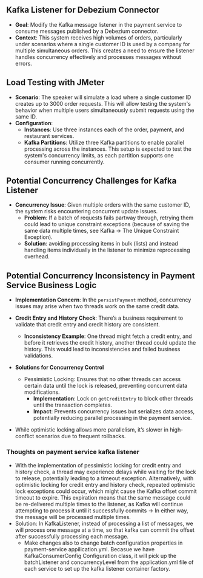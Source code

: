 ## Kafka Listener for Debezium Connector
- **Goal**: Modify the Kafka message listener in the payment service to consume messages published by a Debezium connector.
- **Context**: This system receives high volumes of orders, particularly under scenarios where a single customer ID is used by a company for multiple simultaneous orders. This creates a need to ensure the listener handles concurrency effectively and processes messages without errors.

## Load Testing with JMeter
- **Scenario**: The speaker will simulate a load where a single customer ID creates up to 3000 order requests. This will allow testing the system's behavior when multiple users simultaneously submit requests using the same ID.
- **Configuration**: 
  - **Instances**: Use three instances each of the order, payment, and restaurant services.
  - **Kafka Partitions**: Utilize three Kafka partitions to enable parallel processing across the instances. This setup is expected to test the system's concurrency limits, as each partition supports one consumer running concurrently.

## Potential Concurrency Challenges for Kafka Listener
- **Concurrency Issue**: Given multiple orders with the same customer ID, the system risks encountering concurrent update issues.
  - **Problem**: If a batch of requests fails partway through, retrying them could lead to unique constraint exceptions (because of saving the same data multiple times, see Kafka -> The Unique Constraint Exception).
  - **Solution**: avoiding processing items in bulk (lists) and instead handling items individually in the listener to minimize reprocessing overhead.

## Potential Concurrency Inconsistency in Payment Service Business Logic
- **Implementation Concern**: In the `persistPayment` method, concurrency issues may arise when two threads work on the same credit data.
- **Credit Entry and History Check**: There’s a business requirement to validate that credit entry and credit history are consistent.
  - **Inconsistency Example**: One thread might fetch a credit entry, and before it retrieves the credit history, another thread could update the history. This would lead to inconsistencies and failed business validations.

- **Solutions for Concurrency Control**
  - Pessimistic Locking: Ensures that no other threads can access certain data until the lock is released, preventing concurrent data modifications.
    - **Implementation**: Lock on `getCreditEntry` to block other threads until the transaction completes.
    - **Impact**: Prevents concurrency issues but serializes data access, potentially reducing parallel processing in the payment service.
- While optimistic locking allows more parallelism, it’s slower in high-conflict scenarios due to frequent rollbacks.

### Thoughts on payment service kafka listener
- With the implementation of pessimistic locking for credit entry and history check, a thread may experience delays while waiting for the lock to release, potentially leading to a timeout exception. Alternatively, with optimistic locking for credit entry and history check, repeated optimistic lock exceptions could occur, which might cause the Kafka offset commit timeout to expire. This expiration means that the same message could be re-delivered multiple times to the listener, as Kafka will continue attempting to process it until it successfully commits -> In either way, the message will be processed multiple times.
- Solution: In KafkaListener, instead of processing a list of messages, we will process one message at a time, so that kafka can commit the offset after successfully processing each message.
  - Make changes also to change batch configuration properties in payment-service appilication.yml. Becasue we have KafkaConsumerConfig Configuration class, it will pick up the batchListener and concurrencyLevel from the application.yml file of each service to set up the kafka listener container factory.